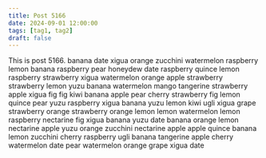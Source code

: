 ```yaml
---
title: Post 5166
date: 2024-09-01 12:00:00
tags: [tag1, tag2]
draft: false
---
```

This is post 5166.
banana
date
xigua
orange
zucchini
watermelon
raspberry
lemon
banana
raspberry
pear
honeydew
date
raspberry
quince
lemon
raspberry
strawberry
xigua
watermelon
orange
apple
strawberry
strawberry
lemon
yuzu
banana
watermelon
mango
tangerine
strawberry
apple
xigua
fig
fig
kiwi
banana
apple
pear
cherry
strawberry
fig
lemon
quince
pear
yuzu
raspberry
xigua
banana
yuzu
lemon
kiwi
ugli
xigua
grape
strawberry
orange
strawberry
orange
lemon
lemon
watermelon
lemon
raspberry
nectarine
fig
xigua
banana
yuzu
date
banana
orange
lemon
nectarine
apple
yuzu
orange
zucchini
nectarine
apple
apple
quince
banana
lemon
zucchini
cherry
raspberry
ugli
banana
tangerine
apple
cherry
watermelon
date
pear
watermelon
orange
grape
xigua
date
